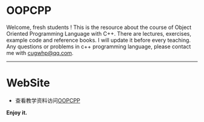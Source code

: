 OOPCPP
====
Welcome, fresh students !
This is the resource about the course of Object Oriented Programming Language with C++.
There are lectures, exercises, example code and reference books. I will update it before every teaching.
Any questions or problems in c++ programming language, please contact me with <cugwhp@qq.com>.

---
# WebSite
- 查看教学资料访问[OOPCPP](https://cugwhp.github.io/OOPCPP/)

**Enjoy it.**
